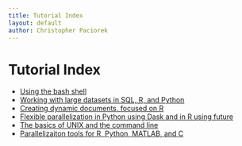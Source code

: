 ```yaml
---
title: Tutorial Index
layout: default
author: Christopher Paciorek
---
```


# Tutorial Index

 - [Using the bash shell](https://berkeley-scf.github.io/tutorial-using-bash/)
 - [Working with large datasets in SQL, R, and Python](https://berkeley-scf.github.io/tutorial-databases/)
 - [Creating dynamic documents, focused on R](https://berkeley-scf.github.io/tutorial-dynamic-docs/)
 - [Flexible parallelization in Python using Dask and in R using future](https://berkeley-scf.github.io/tutorial-dask-future/)
 - [The basics of UNIX and the command line](https://berkeley-scf.github.io/tutorial-unix-basics/)
 - [Parallelizaiton tools for R, Python, MATLAB, and C](https://berkeley-scf.github.io/tutorial-parallelization/)
<!--
 - [Writing efficient R code, including timing and profiling your code, as well as fast linear algebra](https://berkeley-scf.github.io/tutorial-efficient-R/)
 - [Using R's debugging tools as well as handling errors in R code](https://berkeley-scf.github.io/tutorial-R-debugging/)
 - [String processing, including regular expressions, in R and Python](https://berkeley-scf.github.io/tutorial-string-processing/)
 - [Parallelization tools for distributed computing (multiple computers or cluster nodes) in R, Python, Matlab, and C.](https://berkeley-scf.github.io/tutorial-parallel-distributed/)
-->
